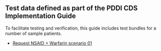 
## Test data defined as part of the PDDI CDS Implementation Guide

To facilitate testing and verification, this guide includes test bundles for a number of sample patients.

* [Request NSAID + Warfarin scenario 01](requests/request-warfarin-nsaid-scenario-01.json)